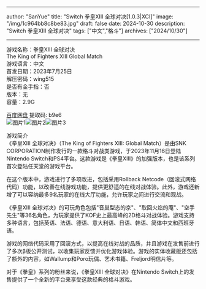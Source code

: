 
---
author: "SanYue"
title: "Switch 拳皇XIII 全球对决[1.0.3|XCI]"
image: "/img/1c964bb8c8be83.jpg"
draft: false
date: 2024-10-30
description: "Switch 拳皇XIII 全球对决"
tags: ["中文","格斗"]
archives: ["2024/10/30"]

---

游戏名称：拳皇XIII 全球对决   
The King of Fighters XIII Global Match    
游戏语言：中文  
首发日期：2023年7月25日  
解压密码：wing515  
是否有金手指：否  
版本：无   
容量：2.9G

[百度网盘](https://pan.baidu.com/s/1-G15nKEpJGK-HGCnCxcfNw) 提取码: b9e6  
![图片1](/img/b08aad7e9f4.jfif)![图片2](/img/4c48f60a8d811.jfif)![图片3](/img/955d841926.jpg)  

游戏简介  
《拳皇XIII 全球对决》（The King of Fighters XIII: Global Match）是由SNK CORPORATION制作发行的一款格斗对战类游戏，于2023年11月16日登陆Nintendo Switch和PS4平台。这款游戏是《拳皇XIII》的加强版本，也是该系列首次登陆任天堂的游戏平台。

在这个版本中，游戏进行了多项改进，包括采用Rollback Netcode（回滚式网络代码）功能，以改善在线游戏功能，提供更舒适的在线对战体验。此外，游戏还新增了可以容纳最多9名玩家的在线大厅功能，允许玩家之间进行交流和观战。

《拳皇XIII 全球对决》的可玩角色包括"音巢型态的京"、"取回火焰的庵"、"空手先生"等36名角色，为玩家提供了KOF史上最高峰的2D格斗对战体验。游戏支持多种语言，包括英语、法语、德语、意大利语、日语、韩语、简体中文和西班牙语。

游戏的网络代码采用了回滚方式，以提高在线对战的品质，并且游戏在发售前进行了多次β版公开测试，以收集玩家反馈并优化游戏体验。游戏的实体收藏版还包括了额外的内容，如Wallump和Poro玩偶、艺术书籍、Freljord明信片等。

对于《拳皇》系列的粉丝来说，《拳皇XIII 全球对决》在Nintendo Switch上的发售提供了一个全新的平台来享受这款经典的格斗游戏。
